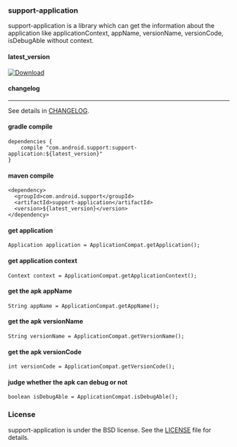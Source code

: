 ### support-application

support-application is a library which can get the information about the application like applicationContext, appName, versionName, versionCode, isDebugAble without context.


#### latest_version

[ ![Download](https://api.bintray.com/packages/lizhangqu/maven/support-application/images/download.svg) ](https://bintray.com/lizhangqu/maven/support-application/_latestVersion)

#### changelog
---------


See details in [CHANGELOG](https://github.com/lizhangqu/support-application/blob/master/CHANGELOG.md).


#### gradle compile

```
dependencies {
    compile "com.android.support:support-application:${latest_version}"
}
```

#### maven compile

```
<dependency>
  <groupId>com.android.support</groupId>
  <artifactId>support-application</artifactId>
  <version>${latest_version}</version>
</dependency>
```

#### get application

```
Application application = ApplicationCompat.getApplication();                   
```

#### get application context

```
Context context = ApplicationCompat.getApplicationContext();                   
```

#### get the apk appName

```
String appName = ApplicationCompat.getAppName();
```

#### get the apk versionName

```
String versionName = ApplicationCompat.getVersionName();
```

#### get the apk versionCode

```
int versionCode = ApplicationCompat.getVersionCode();
```

#### judge whether the apk can debug or not

```
boolean isDebugAble = ApplicationCompat.isDebugAble();
```

### License

support-application is under the BSD license. See the [LICENSE](https://github.com/lizhangqu/support-application/blob/master/LICENSE) file for details.